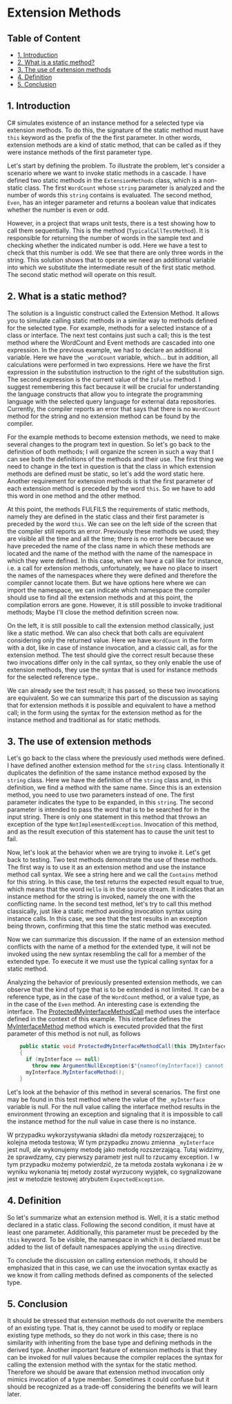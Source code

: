 <!--
//____________________________________________________________________________________________________________________________________
//
//  Copyright (C) 2024, Mariusz Postol LODZ POLAND.
//
//  To be in touch join the community by pressing the `Watch` button and get started commenting using the discussion panel at
//
//  https://github.com/mpostol/TP/discussions/182
//
//  by introducing yourself and telling us what you do with this community.
//_____________________________________________________________________________________________________________________________________
-->
# Extension Methods <!-- omit in toc -->

## Table of Content <!-- omit in toc -->

- [1. Introduction](#1-introduction)
- [2. What is a static method?](#2-what-is-a-static-method)
- [3. The use of extension methods](#3-the-use-of-extension-methods)
- [4. Definition](#4-definition)
- [5. Conclusion](#5-conclusion)

## 1. Introduction

C# simulates existence of an instance method for a selected type via extension methods. To do this, the signature of the static method must have `this` keyword as the prefix of the the first parameter. In other words, extension methods are a kind of static method, that can be called as if they were instance methods of the first parameter type.

Let's start by defining the problem. To illustrate the problem, let's consider a scenario where we want to invoke static methods in a cascade. I have defined two static methods in the `ExtensionMethods` class, which is a non-static class. The first `WordCount` whose `string` parameter is analyzed and the number of words this `string` contains is evaluated. The second method, `Even`, has an integer parameter and returns a boolean value that indicates whether the number is even or odd.

However, in a project that wraps unit tests, there is a test showing how to call them sequentially. This is the method (`TypicalCallTestMethod`). It is responsible for returning the number of words in the sample text and checking whether the indicated number is odd. Here we have a test to check that this number is odd. We see that there are only three words in the string. This solution shows that to operate we need an additional variable into which we substitute the intermediate result of the first static method. The second static method will operate on this result.

## 2. What is a static method?

The solution is a linguistic construct called the Extension Method. It allows you to simulate calling static methods in a similar way to methods defined for the selected type. For example, methods for a selected instance of a class or interface. The next test contains just such a call; this is the test method where the WordCount and Event methods are cascaded into one expression. In the previous example, we had to declare an additional variable. Here we have the `_wordCount` variable, which... but in addition, all calculations were performed in two expressions. Here we have the first expression in the substitution instruction to the right of the substitution sign. The second expression is the current value of the `IsFalse` method. I suggest remembering this fact because it will be crucial for understanding the language constructs that allow you to integrate the programming language with the selected query language for external data repositories. Currently, the compiler reports an error that says that there is no `WordCount` method for the string and no extension method can be found by the compiler.

For the example methods to become extension methods, we need to make several changes to the program text in question. So let's go back to the definition of both methods; I will organize the screen in such a way that I can see both the definitions of the methods and their use. The first thing we need to change in the text in question is that the class in which extension methods are defined must be static, so let's add the word static here. Another requirement for extension methods is that the first parameter of each extension method is preceded by the word `this`. So we have to add this word in one method and the other method.

At this point, the methods FULFILS the requirements of static methods,  namely they are defined in the static class and their first parameter is preceded by the word `this`. We can see on the left side of the screen that the compiler still reports an error. Previously these methods we used; they are visible all the time and all the time; there is no error here because we have preceded the name of the class name in which these methods are located and the name of the method with the name of the namespace in which they were defined. In this case, when we have a call like for instance, i.e. a call for extension methods, unfortunately, we have no place to insert the names of the namespaces where they were defined and therefore the compiler cannot locate them. But we have options here where we can import the namespace, we can indicate which namespace the compiler should use to find all the extension methods and at this point, the compilation errors are gone. However, it is still possible to invoke traditional methods; Maybe I'll close the method definition screen now.

On the left, it is still possible to call the extension method classically, just like a static method. We can also check that both calls are equivalent considering only the returned value. Here we have `WordCount` in the form with a dot, like in case of instance invocation, and a classic call, as for the extension method. The test should give the correct result because these two invocations differ only in the call syntax, so they only enable the use of extension methods, they use the syntax that is used for instance methods for the selected reference type..

We can already see the test result; it has passed, so these two invocations are equivalent. So we can summarize this part of the discussion as saying that for extension methods it is possible and equivalent to have a method call; in the form using the syntax for the extension method as for the instance method and traditional as for static methods.

## 3. The use of extension methods

Let's go back to the class where the previously used methods were defined. I have defined another extension method for the `string` class. Intentionally it duplicates the definition of the same instance method exposed by the `string` class. Here we have the definition of the `string` class and, in this definition, we find a method with the same name. Since this is an extension method, you need to use two parameters instead of one. The first parameter indicates the type to be expanded, in this `string`. The second parameter is intended to pass the word that is to be searched for in the input string. There is only one statement in this method that throws an exception of the type `NotImplementedException`. Invocation of this method, and as the result execution of this statement has to cause the unit test to fail.

Now, let's look at the behavior when we are trying to invoke it. Let's get back to testing. Two test methods demonstrate the use of these methods. The first way is to use it as an extension method and use the instance method call syntax. We see a string here and we call the `Contains` method for this string. In this case, the test returns the expected result equal to true,  which means that the word `Hello` is in the source stream. It indicates that an instance method for the string is invoked, namely the one with the conflicting name. In the second test method, let's try to call this method classically, just like a static method avoiding invocation syntax using instance calls. In this case, we see that the test results in an exception being thrown, confirming that this time the static method was executed.

Now we can summarize this discussion. If the name of an extension method conflicts with the name of a method for the extended type, it will not be invoked using the new syntax resembling the call for a member of the extended type. To execute it we must use the typical calling syntax for a static method.

Analyzing the behavior of previously presented extension methods, we can observe that the kind of type that is to be extended is not limited. It can be a reference type, as in the case of the `WordCount` method, or a value type, as in the case of the `Even` method. An interesting case is extending the interface. The [ProtectedMyInterfaceMethodCall][ProtectedMyInterfaceMethodCall] method uses the interface defined in the context of this example. This interface defines the [MyInterfaceMethod][MyInterfaceMethod] method which is executed provided that the first parameter of this method is not null, as follows

[ProtectedMyInterfaceMethodCall]: ExtensionMethods.cs#L58-L63
[MyInterfaceMethod]: IMyInterface.cs#L16-L22

```C#
    public static void ProtectedMyInterfaceMethodCall(this IMyInterface myInterface)
    {
      if (myInterface == null)
        throw new ArgumentNullException($"{nameof(myInterface)} cannot be null.");
      myInterface.MyInterfaceMethod();
    }
```

Let's look at the behavior of this method in several scenarios. The first one may be found in this test method where the value of the `_myInterface` variable is null. For the null value calling the interface method results in the environment throwing an exception and signaling that it is impossible to call the instance method for the null value in case there is no instance.

W przypadku wykorzystywania składni dla metody rozszerzającej; to kolejna metoda testowa; W tym przypadku znowu zmienna `_myInterface` jest null, ale wykonujemy metodę jako metodę rozszerzającą. Tutaj widzimy, że sprawdzamy, czy pierwszy parametr jest null to rzucamy exception. I w tym przypadku możemy potwierdzić, że ta metoda została wykonana i że w wyniku wykonania tej metody został wyrzucony wyjątek, co sygnalizowane jest w metodzie testowej atrybutem `ExpectedException`.

## 4. Definition

So let's summarize what an extension method is. Well, it is a static method declared in a static class. Following the second condition, it must have at least one parameter. Additionally, this parameter must be preceded by the `this` keyword. To be visible, the namespace in which it is declared must be added to the list of default namespaces applying the `using` directive.

To conclude the discussion on calling extension methods, it should be emphasized that in this case, we can use the invocation syntax exactly as we know it from calling methods defined as components of the selected type.

## 5. Conclusion

It should be stressed that extension methods do not overwrite the members of an existing type. That is, they cannot be used to modify or replace existing type methods, so they do not work in this case; there is no similarity with inheriting from the base type and defining methods in the derived type. Another important feature of extension methods is that they can be invoked for null values because the compiler replaces the syntax for calling the extension method with the syntax for the static method. Therefore we should be aware that extension method invocation only mimics invocation of a type member. Sometimes it could confuse but it should be recognized as a trade-off considering the benefits we will learn later.
